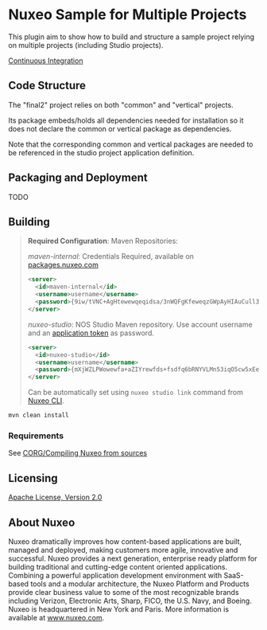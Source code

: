 # Nuxeo Sample for Multiple Projects

This plugin aim to show how to build and structure a sample project relying on multiple projects (including Studio
projects).

[Continuous Integration](https://jenkins.platform.dev.nuxeo.com/job/nuxeo/job/nuxeo-sample-multi-projects/)

## Code Structure

The "final2" project relies on both "common" and "vertical" projects.

Its package embeds/holds all dependencies needed for installation so it does not declare the common or vertical package
as dependencies.

Note that the corresponding common and vertical packages are needed to be referenced in the studio project application
definition.

## Packaging and Deployment

TODO

## Building

> **Required Configuration**:
> Maven Repositories:
>
> *maven-internal*: Credentials Required, available on [packages.nuxeo.com](https://packages.nuxeo.com)
>
> ```xml
> <server>
>   <id>maven-internal</id>
>   <username>username</username>
>   <password>{9iw/tVNC+AgHtewewqeqidsa/3nWQFgKfeweqzGWpAyHIAuCull3IrrMOT8V112368sgw=}</password>
> </server>
> ```
>
> *nuxeo-studio*: NOS Studio Maven repository. Use account username and an [application token](https://doc.nuxeo.com/studio/token-management/) as password.
>
> ```xml
> <server>
>   <id>nuxeo-studio</id>
>   <username>username</username>
>   <password>{mXjWZLPWowewfa+aZIYrewfds+fsdfq6bRNYVLMn53iqO5cw5xEewqrFUrewr/Szpf}</password>
> </server>
> ```
>
> Can be automatically set using `nuxeo studio link` command from [Nuxeo CLI](https://github.com/nuxeo/nuxeo-cli).

```bash
mvn clean install
```

### Requirements

See [CORG/Compiling Nuxeo from sources](http://doc.nuxeo.com/x/xION)

## Licensing

[Apache License, Version 2.0](http://www.apache.org/licenses/LICENSE-2.0)

## About Nuxeo

Nuxeo dramatically improves how content-based applications are built, managed and deployed, making customers more agile, innovative and successful. Nuxeo provides a next generation, enterprise ready platform for building traditional and cutting-edge content oriented applications. Combining a powerful application development environment with SaaS-based tools and a modular architecture, the Nuxeo Platform and Products provide clear business value to some of the most recognizable brands including Verizon, Electronic Arts, Sharp, FICO, the U.S. Navy, and Boeing. Nuxeo is headquartered in New York and Paris. More information is available at www.nuxeo.com.
